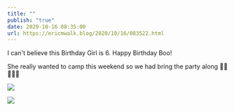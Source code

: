 ```yaml
---
title: ""
publish: "true"
date: 2020-10-16 08:35:00
url: https://ericmwalk.blog/2020/10/16/083522.html
---
```


I can't believe this Birthday Girl is 6. Happy Birthday Boo!

She really wanted to camp this weekend so we had bring the party along 🥳🎁🎂🎈🎉

![](https://ericmwalk.blog/uploads/2022/c6bc4baccc.jpg)


![](https://ericmwalk.blog/uploads/2022/5658ad9156.jpg)